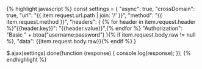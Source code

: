 {% highlight javascript %}
const settings = {
  "async": true,
  "crossDomain": true,
  "url": "{{ item.request.url.path | join: '/' }}",
  "method": "{{ item.request.method }}",
  "headers": {
    {% for header in item.request.header %}"{{header.key}}": "{{header.value}}",{% endfor %}
    "Authorization": "Basic " + btoa("username:password")
  }{% if item.request.body.raw != null %},
  "data": {{item.request.body.raw}}{% endif %}
}

$.ajax(settings).done(function (response) {
  console.log(response);
});
{% endhighlight %}
